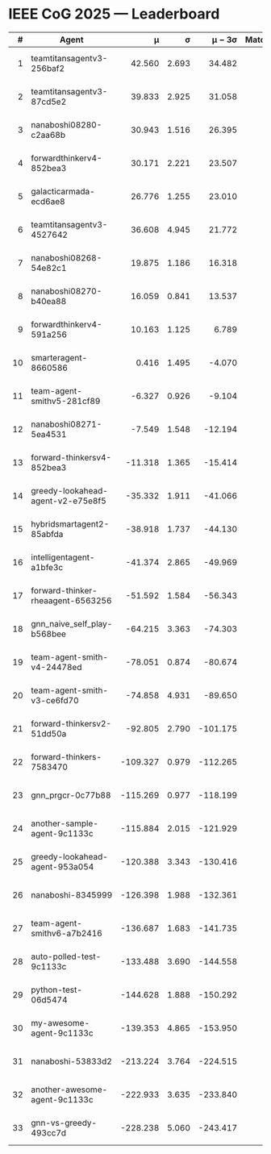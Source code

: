 # IEEE CoG 2025 — Leaderboard

| # | Agent | μ | σ | μ − 3σ | Matches | Updated |
|---:|---|---:|---:|---:|---:|---|
| 1 | teamtitansagentv3-256baf2 | 42.560 | 2.693 | 34.482 | 340 | 2025-08-31 23:31 |
| 2 | teamtitansagentv3-87cd5e2 | 39.833 | 2.925 | 31.058 | 320 | 2025-08-31 23:31 |
| 3 | nanaboshi08280-c2aa68b | 30.943 | 1.516 | 26.395 | 400 | 2025-08-31 23:31 |
| 4 | forwardthinkerv4-852bea3 | 30.171 | 2.221 | 23.507 | 306 | 2025-08-31 23:31 |
| 5 | galacticarmada-ecd6ae8 | 26.776 | 1.255 | 23.010 | 400 | 2025-08-31 23:31 |
| 6 | teamtitansagentv3-4527642 | 36.608 | 4.945 | 21.772 | 260 | 2025-08-31 23:31 |
| 7 | nanaboshi08268-54e82c1 | 19.875 | 1.186 | 16.318 | 520 | 2025-08-31 23:31 |
| 8 | nanaboshi08270-b40ea88 | 16.059 | 0.841 | 13.537 | 280 | 2025-08-31 23:31 |
| 9 | forwardthinkerv4-591a256 | 10.163 | 1.125 | 6.789 | 220 | 2025-08-31 23:31 |
| 10 | smarteragent-8660586 | 0.416 | 1.495 | -4.070 | 301 | 2025-08-31 23:31 |
| 11 | team-agent-smithv5-281cf89 | -6.327 | 0.926 | -9.104 | 400 | 2025-08-31 23:31 |
| 12 | nanaboshi08271-5ea4531 | -7.549 | 1.548 | -12.194 | 360 | 2025-08-31 23:31 |
| 13 | forward-thinkersv4-852bea3 | -11.318 | 1.365 | -15.414 | 160 | 2025-08-31 23:31 |
| 14 | greedy-lookahead-agent-v2-e75e8f5 | -35.332 | 1.911 | -41.066 | 480 | 2025-08-31 23:31 |
| 15 | hybridsmartagent2-85abfda | -38.918 | 1.737 | -44.130 | 297 | 2025-08-31 23:31 |
| 16 | intelligentagent-a1bfe3c | -41.374 | 2.865 | -49.969 | 272 | 2025-08-31 23:31 |
| 17 | forward-thinker-rheaagent-6563256 | -51.592 | 1.584 | -56.343 | 340 | 2025-08-31 23:31 |
| 18 | gnn_naive_self_play-b568bee | -64.215 | 3.363 | -74.303 | 180 | 2025-08-31 23:31 |
| 19 | team-agent-smith-v4-24478ed | -78.051 | 0.874 | -80.674 | 260 | 2025-08-31 23:31 |
| 20 | team-agent-smith-v3-ce6fd70 | -74.858 | 4.931 | -89.650 | 260 | 2025-08-31 23:31 |
| 21 | forward-thinkersv2-51dd50a | -92.805 | 2.790 | -101.175 | 200 | 2025-08-31 23:31 |
| 22 | forward-thinkers-7583470 | -109.327 | 0.979 | -112.265 | 320 | 2025-08-31 23:31 |
| 23 | gnn_prgcr-0c77b88 | -115.269 | 0.977 | -118.199 | 400 | 2025-08-31 23:31 |
| 24 | another-sample-agent-9c1133c | -115.884 | 2.015 | -121.929 | 320 | 2025-08-31 23:31 |
| 25 | greedy-lookahead-agent-953a054 | -120.388 | 3.343 | -130.416 | 360 | 2025-08-31 23:31 |
| 26 | nanaboshi-8345999 | -126.398 | 1.988 | -132.361 | 220 | 2025-08-31 23:31 |
| 27 | team-agent-smithv6-a7b2416 | -136.687 | 1.683 | -141.735 | 360 | 2025-08-31 23:31 |
| 28 | auto-polled-test-9c1133c | -133.488 | 3.690 | -144.558 | 480 | 2025-08-31 23:31 |
| 29 | python-test-06d5474 | -144.628 | 1.888 | -150.292 | 260 | 2025-08-31 23:31 |
| 30 | my-awesome-agent-9c1133c | -139.353 | 4.865 | -153.950 | 380 | 2025-08-31 23:31 |
| 31 | nanaboshi-53833d2 | -213.224 | 3.764 | -224.515 | 320 | 2025-08-31 23:31 |
| 32 | another-awesome-agent-9c1133c | -222.933 | 3.635 | -233.840 | 500 | 2025-08-31 23:31 |
| 33 | gnn-vs-greedy-493cc7d | -228.238 | 5.060 | -243.417 | 400 | 2025-08-31 23:31 |
